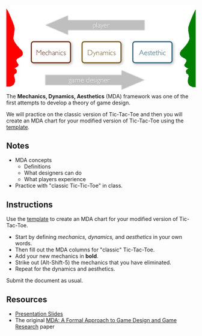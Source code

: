 [template]: <https://docs.google.com/document/d/10GITO3XIigZSzCg6e3khjg89FRZBDe_F2TD0VWOqkOA/edit?usp=sharing>
[slides]: <https://docs.google.com/presentation/d/1R0KdxhVw9DITzYugEwiwsXHXqnXJP9Yto32gNltBrOE/edit?usp=sharing>

<img src="assets/mda-framework.png" align="right">

The **Mechanics, Dynamics, Aesthetics** (MDA) framework was one of the first attempts to develop a theory of game design.

We will practice on the classic version of Tic-Tac-Toe and then you will create an MDA chart for your modified version of Tic-Tac-Toe using the [template][].

## Notes

* MDA concepts
  - Definitions
  - What designers can do
  - What players experience
* Practice with "classic Tic-Tic-Toe" in class.

## Instructions

Use the [template][] to create an MDA chart for your modified version of Tic-Tac-Toe.

* Start by defining *mechanics, dynamics,* and *aesthetics* in your own words.
* Then fill out the MDA columns for "classic" Tic-Tac-Toe.
* Add your new mechanics in **bold**.
* Strike out (Alt-Shift-5) the mechanics that you have eliminated.
* Repeat for the dynamics and aesthetics.

Submit the document as usual.

## Resources

* [Presentation Slides][slides]
* The original [MDA: A Formal Approach to Game Design and Game Research](https://www.cs.northwestern.edu/~hunicke/MDA.pdf) paper
